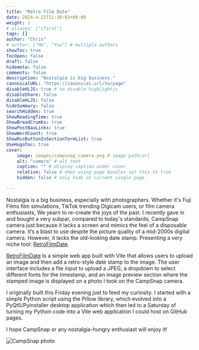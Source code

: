 ```yaml
---
title: "Retro Film Date"
date: 2024-4-22T11:30:03+00:00
weight: 1
# aliases: ["/first"]
tags: []
author: "Chris"
# author: ["Me", "You"] # multiple authors
showToc: true
TocOpen: false
draft: false
hidemeta: false
comments: false
description: "Nostalgia is big business."
canonicalURL: "https://canonical.url/to/page"
disableHLJS: true # to disable highlightjs
disableShare: false
disableHLJS: false
hideSummary: false
searchHidden: true
ShowReadingTime: true
ShowBreadCrumbs: true
ShowPostNavLinks: true
ShowWordCount: true
ShowRssButtonInSectionTermList: true
UseHugoToc: true
cover:
    image: images/campsnap_camera.png # image path/url
    alt: "camera" # alt text
    caption: "" # display caption under cover
    relative: false # when using page bundles set this to true
    hidden: false # only hide on current single page

---
```

Nostalgia is a big business, especially with photographers. Whether it's Fuji Films film simulations, TikTok trending Digicam users, or film camera enthusiasts, We yearn to re-create the joys of the past.  I recently gave in and bought a very subpar, compared to today's standards, CampSnap camera just because it lacks a screen and mimics the feel of a disposable camera. It’s a blast to use despite the picture quality of a mid-2000s digital camera. However, it lacks the old-looking date stamp. Presenting a very niche tool: 
[RetroFilmDate](https://www.cjvillarreal.com/RetroFilmDate/). 

[RetroFilmDate](https://www.cjvillarreal.com/RetroFilmDate/) Is a simple web app built with Vite that allows users to upload an image and then add a retro-style date stamp to the image. The user interface includes a file input to upload a JPEG, a dropdown to select different fonts for the timestamp, and an image preview section where the stamped image is displayed on a photo I took on the CampSnap camera.

I originally built this Friday evening just to feed my curiosity. I started with a simple Python script using the Pillow library, which evolved into a PyQt5/Pyinstaller desktop application which then led to a Saturday of turning my Python code into a Vite web application I could host on GitHub pages. 

I hope CampSnap or any nostalgia-hungry enthusiast will enjoy it!

![CampSnap photo](../../images/campsnapexample.jpg)

